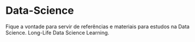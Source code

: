 # Data-Science

Fique a vontade para servir de referências e materiais para estudos na Data Science.
Long-Life Data Science Learning.
